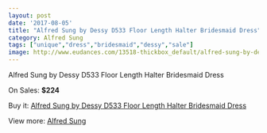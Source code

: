 ```yaml
---
layout: post
date: '2017-08-05'
title: "Alfred Sung by Dessy D533 Floor Length Halter Bridesmaid Dress"
category: Alfred Sung
tags: ["unique","dress","bridesmaid","dessy","sale"]
image: http://www.eudances.com/13518-thickbox_default/alfred-sung-by-dessy-d533-floor-length-halter-bridesmaid-dress.jpg
---
```

Alfred Sung by Dessy D533 Floor Length Halter Bridesmaid Dress

On Sales: **$224**
<a href="https://www.eudances.com/en/alfred-sung/4078-alfred-sung-by-dessy-d533-floor-length-halter-bridesmaid-dress.html"><amp-img layout="responsive" width="600" height="600" src="//www.eudances.com/13518-thickbox_default/alfred-sung-by-dessy-d533-floor-length-halter-bridesmaid-dress.jpg" alt="Alfred Sung by Dessy D533 Floor Length Halter Bridesmaid Dress 0" /></a>
<a href="https://www.eudances.com/en/alfred-sung/4078-alfred-sung-by-dessy-d533-floor-length-halter-bridesmaid-dress.html"><amp-img layout="responsive" width="600" height="600" src="//www.eudances.com/13521-thickbox_default/alfred-sung-by-dessy-d533-floor-length-halter-bridesmaid-dress.jpg" alt="Alfred Sung by Dessy D533 Floor Length Halter Bridesmaid Dress 1" /></a>
<a href="https://www.eudances.com/en/alfred-sung/4078-alfred-sung-by-dessy-d533-floor-length-halter-bridesmaid-dress.html"><amp-img layout="responsive" width="600" height="600" src="//www.eudances.com/13520-thickbox_default/alfred-sung-by-dessy-d533-floor-length-halter-bridesmaid-dress.jpg" alt="Alfred Sung by Dessy D533 Floor Length Halter Bridesmaid Dress 2" /></a>
<a href="https://www.eudances.com/en/alfred-sung/4078-alfred-sung-by-dessy-d533-floor-length-halter-bridesmaid-dress.html"><amp-img layout="responsive" width="600" height="600" src="//www.eudances.com/13519-thickbox_default/alfred-sung-by-dessy-d533-floor-length-halter-bridesmaid-dress.jpg" alt="Alfred Sung by Dessy D533 Floor Length Halter Bridesmaid Dress 3" /></a>

Buy it: [Alfred Sung by Dessy D533 Floor Length Halter Bridesmaid Dress](https://www.eudances.com/en/alfred-sung/4078-alfred-sung-by-dessy-d533-floor-length-halter-bridesmaid-dress.html "Alfred Sung by Dessy D533 Floor Length Halter Bridesmaid Dress")

View more: [Alfred Sung](https://www.eudances.com/en/52-alfred-sung "Alfred Sung")